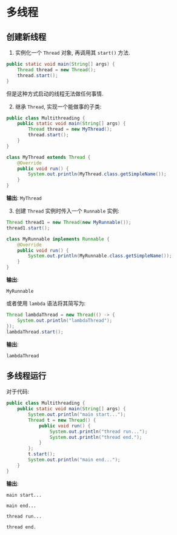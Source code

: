 # 多线程

## 创建新线程

1. 实例化一个 `Thread` 对象, 再调用其 `start()` 方法. 

```java
public static void main(String[] args) {
    Thread thread = new Thread();
    thread.start();
}
```

但是这种方式启动的线程无法做任何事情.

2.  继承 `Thread`, 实现一个能做事的子类: 

```java
public class Multithreading {
    public static void main(String[] args) {
        Thread thread = new MyThread();
        thread.start();
    }
}

class MyThread extends Thread {
    @Override
    public void run() {
        System.out.println(MyThread.class.getSimpleName());
    }
}
```

**输出**: 
`MyThread`

3.  创建 `Thread` 实例时传入一个 `Runnable` 实例: 

```java
Thread thread1 = new Thread(new MyRunnable());
thread1.start();

class MyRunnable implements Runnable {
    @Override
    public void run() {
        System.out.println(MyRunnable.class.getSimpleName());
    }
}

```

**输出**:

`MyRunnable` 

或者使用 `lambda` 语法将其简写为: 

```java
Thread lambdaThread = new Thread(() -> {
    System.out.println("lambdaThread");
});
lambdaThread.start();
```

**输出**: 

`lambdaThread` 

## 多线程运行

对于代码: 

```java
public class Multithreading {
    public static void main(String[] args) {
        System.out.println("main start...");
        Thread t = new Thread() {
            public void run() {
                System.out.println("thread run...");
                System.out.println("thread end.");
            }
        };
        t.start();
        System.out.println("main end...");
    }
}
```

**输出**: 

`main start...` 

`main end...` 

`thread run...` 

`thread end.` 
